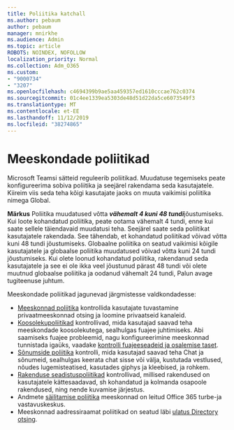 ```yaml
---
title: Poliitika katchall
ms.author: pebaum
author: pebaum
manager: mnirkhe
ms.audience: Admin
ms.topic: article
ROBOTS: NOINDEX, NOFOLLOW
localization_priority: Normal
ms.collection: Adm_O365
ms.custom:
- "9000734"
- "3207"
ms.openlocfilehash: c4694399b9ae5aa459357ed1610cccae762c0374
ms.sourcegitcommit: 01c4ee1339ea5303de48d51d22da5ce6073549f3
ms.translationtype: MT
ms.contentlocale: et-EE
ms.lasthandoff: 11/12/2019
ms.locfileid: "38274865"
---
```

# <a name="teams-policies"></a>Meeskondade poliitikad

Microsoft Teamsi sätteid reguleerib poliitikad. Muudatuse tegemiseks peate konfigureerima sobiva poliitika ja seejärel rakendama seda kasutajatele. Kiireim viis seda teha kõigi kasutajate jaoks on muuta vaikimisi poliitika nimega Global. 

**Märkus** Poliitika muudatused võtta ***vähemalt 4 kuni 48 tundi***jõustumiseks. Kui loote kohandatud poliitika, peate ootama vähemalt 4 tundi, enne kui saate sellele täiendavaid muudatusi teha. Seejärel saate seda poliitikat kasutajatele rakendada. See tähendab, et kohandatud poliitikad võivad võtta kuni 48 tundi jõustumiseks. Globaalne poliitika on seatud vaikimisi kõigile kasutajatele ja globaalse poliitika muudatused võivad võtta kuni 24 tundi jõustumiseks. Kui olete loonud kohandatud poliitika, rakendanud seda kasutajatele ja see ei ole ikka veel jõustunud pärast 48 tundi või olete muutnud globaalse poliitika ja oodanud vähemalt 24 tundi, Palun avage tugiteenuse juhtum.

Meeskondade poliitikad jagunevad järgmistesse valdkondadesse:

- [Meeskonnad poliitika](https://docs.microsoft.com/MicrosoftTeams/teams-policies) kontrollida kasutajate tuvastamine privaatmeeskonnad otsing ja loomine privaatseid kanaleid.  
- [Koosolekupoliitikad](https://docs.microsoft.com/microsoftteams/meeting-policies-in-teams) kontrollivad, mida kasutajad saavad teha meeskondade koosolekutega, sealhulgas fuajee juhtimiseks. Abi saamiseks fuajee probleemid, nagu konfigureerimine meeskonnad tunnistada igaüks, vaadake [kontrolli fuajeeseadeid ja osalemise taset](https://docs.microsoft.com/en-us/alchemyinsights/bypass-lobby).
- [Sõnumside poliitika](https://docs.microsoft.com/microsoftteams/messaging-policies-in-teams) kontrolli, mida kasutajad saavad teha Chat ja sõnumeid, sealhulgas keerata chat sisse või välja, kustutada vestlused, nõudes lugemisteatised, kasutades giphys ja kleebised, ja rohkem.
- [Rakenduse seadistuspoliitikad](https://docs.microsoft.com/MicrosoftTeams/teams-app-setup-policies) kontrollivad, millised rakendused on kasutajatele kättesaadavad, sh kohandatud ja kolmanda osapoole rakendused, ning nende kuvamise järjestus.  
- Andmete [säilitamise poliitika](https://docs.microsoft.com/microsoftteams/retention-policies) meeskonnad on leitud Office 365 turbe-ja vastavuskeskus.
- Meeskonnad aadressiraamat poliitikad on seatud läbi [ulatus Directory otsing](https://docs.microsoft.com/MicrosoftTeams/teams-scoped-directory-search).